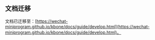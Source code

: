 ## 文档迁移

文档已迁移至：[https://wechat-miniprogram.github.io/kbone/docs/guide/develop.html](https://wechat-miniprogram.github.io/kbone/docs/guide/develop.html)。
